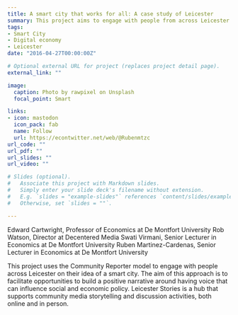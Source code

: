 ```yaml
---
title: A smart city that works for all: A case study of Leicester
summary: This project aims to engage with people from across Leicester to inform policy, shape the delivery of the smart city, and explore how people can benefit from the opportunities that a smart city will provide.
tags:
- Smart City
- Digital economy
- Leicester
date: "2016-04-27T00:00:00Z"

# Optional external URL for project (replaces project detail page).
external_link: ""

image:
  caption: Photo by rawpixel on Unsplash
  focal_point: Smart

links:
- icon: mastodon
  icon_pack: fab
  name: Follow
  url: https://econtwitter.net/web/@Rubenmtzc
url_code: ""
url_pdf: ""
url_slides: ""
url_video: ""

# Slides (optional).
#   Associate this project with Markdown slides.
#   Simply enter your slide deck's filename without extension.
#   E.g. `slides = "example-slides"` references `content/slides/example-slides.md`.
#   Otherwise, set `slides = ""`.

---
```

Edward Cartwright, Professor of Economics at De Montfort University
Rob Watson, Director at Decentered Media
Swati Virmani, Senior Lecturer in Economics at De Montfort University
Ruben Martinez-Cardenas, Senior Lecturer in Economics at De Montfort University

This project uses the Community Reporter model to engage with people across Leicester on their idea of a smart city.
The aim of this approach is to facilitate opportunities to build a positive narrative around having voice that can influence social and economic policy.
Leicester Stories is a hub that supports community media storytelling and discussion activities, both online and in person. 
